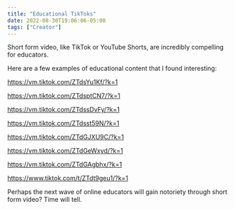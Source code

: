 ```yaml
---
title: "Educational TikToks"
date: 2022-08-30T19:06:06-05:00
tags: ["Creator"]
---
```


Short form video, like TikTok or YouTube Shorts, are incredibly compelling for educators. 

Here are a few examples of educational content that I found interesting:

https://vm.tiktok.com/ZTdsYu1Kf/?k=1

https://vm.tiktok.com/ZTdsptCN7/?k=1

https://vm.tiktok.com/ZTdssDvFy/?k=1

https://vm.tiktok.com/ZTdsst59N/?k=1

https://vm.tiktok.com/ZTdGJXU9C/?k=1

https://vm.tiktok.com/ZTdGeWxyd/?k=1

https://vm.tiktok.com/ZTdGAgbhx/?k=1

https://www.tiktok.com/t/ZTdt9geu1/?k=1

Perhaps the next wave of online educators will gain notoriety through short form video? Time will tell. 
